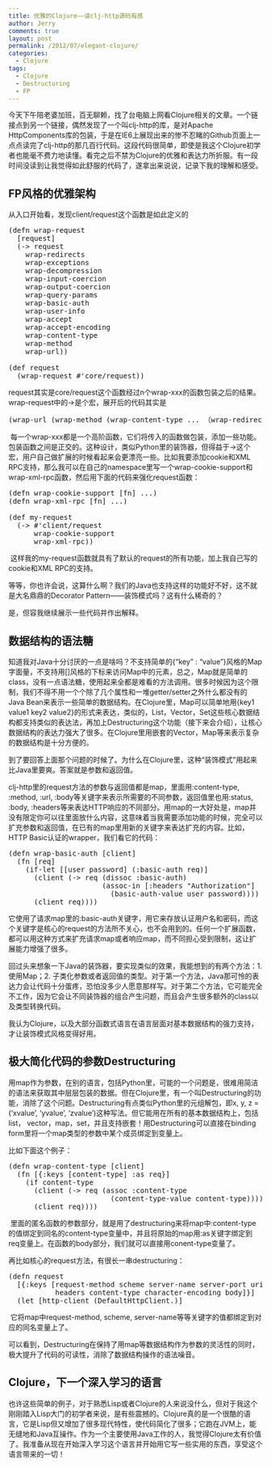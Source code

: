 ```yaml
---
title: 优雅的Clojure——读clj-http源码有感
author: Jerry
comments: true
layout: post
permalink: /2012/07/elegant-clojure/
categories:
  - Clojure
tags:
  - Clojure
  - Destructuring
  - FP
---
```

今天下午陪老婆加班，百无聊赖，找了台电脑上网看Clojure相关的文章。一个链接点到另一个链接，偶然发现了一个叫clj-http的库，是对Apache HttpComponents库的包装，于是在IE6上展现出来的惨不忍睹的Github页面上一点点读完了clj-http的那几百行代码。这段代码很简单，即使是我这个Clojure初学者也能毫不费力地读懂。看完之后不禁为Clojure的优雅和表达力所折服。有一段时间没读到让我觉得如此舒服的代码了，遂拿出来说说，记录下我的理解和感受。

## FP风格的优雅架构

从入口开始看，发现client/request这个函数是如此定义的

<pre lang="clojure">(defn wrap-request
  [request]
  (-> request
    wrap-redirects
    wrap-exceptions
    wrap-decompression
    wrap-input-coercion
    wrap-output-coercion
    wrap-query-params
    wrap-basic-auth
    wrap-user-info
    wrap-accept
    wrap-accept-encoding
    wrap-content-type
    wrap-method
    wrap-url))

(def request
  (wrap-request #'core/request))
</pre>

request其实是core/request这个函数经过n个wrap-xxx的函数包装之后的结果。wrap-request中的->是个宏，展开后的代码其实是

<pre lang="clojure">(wrap-url (wrap-method (wrap-content-type ... （wrap-redirects request)...)))
</pre>

 每一个wrap-xxx都是一个高阶函数，它们将传入的函数做包装，添加一些功能。包装函数之间是正交的。这种设计，类似Python里的装饰器，但得益于->这个宏，用户自己做扩展的时候看起来会更漂亮一些。比如我要添加cookie和XML RPC支持，那么我可以在自己的namespace里写一个wrap-cookie-support和wrap-xml-rpc函数，然后用下面的代码来强化request函数：

<pre lang="clojure">(defn wrap-cookie-support [fn] ...)
(defn wrap-xml-rpc [fn] ...)

(def my-request
  (-> #'client/request
      wrap-cookie-support
      wrap-xml-rpc))
</pre>

 这样我的my-request函数就具有了默认的request的所有功能，加上我自己写的cookie和XML RPC的支持。

等等，你也许会说，这算什么啊？我们的Java也支持这样的功能好不好，这不就是大名鼎鼎的Decorator Pattern——装饰模式吗？这有什么稀奇的？

是，但容我继续展示一些代码并作出解释。

## 数据结构的语法糖

知道我对Java十分讨厌的一点是啥吗？不支持简单的{&#8220;key&#8221; : &#8220;value&#8221;}风格的Map字面量，不支持用[]风格的下标来访问Map中的元素，总之，Map就是简单的class，没有一点语法糖，使用起来全都是难看的方法调用。很多时候因为这个限制，我们不得不用一个个除了几个属性和一堆getter/setter之外什么都没有的Java Bean来表示一些简单的数据结构。在Clojure里，Map可以简单地用{key1 value1 key2 value2}的形式来表达，类似的，List，Vector，Set这些核心数据结构都支持类似的表达法，再加上Destructuring这个功能（接下来会介绍），让核心数据结构的表达力强大了很多。在Clojure里用嵌套的Vector，Map等来表示复杂的数据结构是十分方便的。

到了要回答上面那个问题的时候了。为什么在Clojure里，这种“装饰模式”用起来比Java里要爽。答案就是参数和返回值。

clj-http里的request方法的参数与返回值都是map，里面用:content-type, :method, :url, :body等关键字来表示所需要的不同参数，返回值里也用:status, :body, :headers等来表达HTTP响应的不同部分。用map的一大好处是，map并没有限定你可以往里面放什么内容，这意味着当我需要添加功能的时候，完全可以扩充参数和返回值，在已有的map里用新的关键字来表达扩充的内容。比如，HTTP Basic认证的wrapper，我们看它的代码：

<pre lang="clojure">(defn wrap-basic-auth [client]
  (fn [req]
    (if-let [[user password] (:basic-auth req)]
      (client (-> req (dissoc :basic-auth)
                      (assoc-in [:headers "Authorization"]
                        (basic-auth-value user password))))
      (client req))))
</pre>

它使用了请求map里的:basic-auth关键字，用它来存放认证用户名和密码，而这个关键字是核心的request的方法所不关心，也不会用到的。任何一个扩展函数，都可以用这种方式来扩充请求map或者响应map，而不同担心受到限制，这让扩展能力增强了很多。

回过头来想象一下Java的装饰器，要实现类似的效果，我能想到的有两个方法：1. 使用Map；2. 子类化参数或者返回值的类型。对于第一个方法，Java那可怜的表达力会让代码十分蛋疼，恐怕没多少人愿意那样写。对于第二个方法，它可能完全不工作，因为它会让不同装饰器的组合产生问题，而且会产生很多额外的class以及类型转换代码。

我认为Clojure，以及大部分函数式语言在语言层面对基本数据结构的强力支持，才让装饰模式风格变得好用。

## 极大简化代码的参数Destructuring

用map作为参数，在别的语言，包括Python里，可能的一个问题是，很难用简洁的语法来获取其中层层包装的数据。但在Clojure里，有一个叫Destructuring的功能，消除了这个问题。Destructuring有点类似Python里的元组解包，即x, y, z = (&#8216;xvalue&#8217;, &#8216;yvalue&#8217;, &#8216;zvalue&#8217;)这种写法。但它能用在所有的基本数据结构上，包括list， vector，map，set，并且支持嵌套！用Destructuring可以直接在binding form里将一个map类型的参数中某个成员绑定到变量上。

比如下面这个例子：

<pre lang="clojure">(defn wrap-content-type [client]
  (fn [{:keys [content-type] :as req}]
    (if content-type
      (client (-> req (assoc :content-type
                        (content-type-value content-type))))
      (client req))))
</pre>

 里面的匿名函数的参数部分，就是用了destructuring来将map中:content-type的值绑定到同名的content-type变量中，并且将原始的map用:as关键字绑定到req变量上。在函数的body部分，我们就可以直接用conent-type变量了。

再比如核心的request方法，有很长一串destructuring：

<pre lang="clojure">(defn request
  [{:keys [request-method scheme server-name server-port uri query-string
           headers content-type character-encoding body]}]
  (let [http-client (DefaultHttpClient.)]
</pre>

 它将map中request-method, scheme, server-name等等关键字的值都绑定到对应的同名变量上了。

可以看到，Destructuring在保持了用map等数据结构作为参数的灵活性的同时，极大提升了代码的可读性，消除了数据结构操作的语法噪音。

## Clojure，下一个深入学习的语言

也许这些简单的例子，对于熟悉Lisp或者Clojure的人来说没什么，但对于我这个刚刚踏入Lisp大门的初学者来说，是有些震撼的。Clojure真的是一个很酷的语言，它是Lisp但又增加了很多现代特性，使代码简化了很多；它跑在JVM上，能无缝地和Java互操作。作为一个主要使用Java工作的人，我觉得Clojure太有价值了。我准备从现在开始深入学习这个语言并开始用它写一些实用的东西，享受这个语言带来的一切！